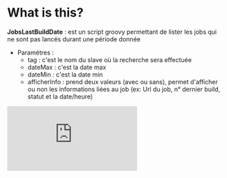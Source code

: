 # What is this?

**JobsLastBuildDate** : est un script groovy permettant de lister les jobs qui ne sont pas lancés durant une période donnée
* Paramétres :
    * tag : c'est le nom du slave où la recherche sera effectuée
    * dateMax : c'est la date max
    * dateMin : c'est la date min
    * afficherInfo : prend deux valeurs (avec ou sans), permet d'afficher ou non les informations liées au job (ex: Url du job, n° dernier build, statut et la date/heure)

![alt text](http://www.hostingpics.net/viewer.php?id=539419Capture.jpg "Paramétres")

